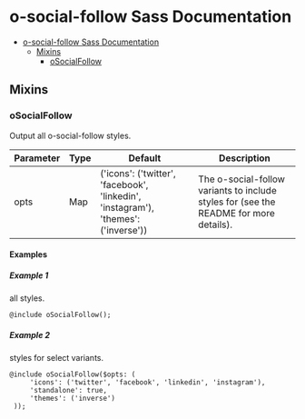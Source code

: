 # o-social-follow Sass Documentation

- [o-social-follow Sass Documentation](#o-social-follow-sass-documentation)
  - [Mixins](#mixins)
    - [oSocialFollow](#osocialfollow)

## Mixins

### oSocialFollow

Output all o-social-follow styles.

| Parameter | Type | Default                                                                            | Description                                                                           |
| --------- | ---- | ---------------------------------------------------------------------------------- | ------------------------------------------------------------------------------------- |
| opts      | Map  | ('icons': ('twitter', 'facebook', 'linkedin', 'instagram'), 'themes': ('inverse')) | The o-social-follow variants to include styles for (see the README for more details). |

#### Examples

##### Example 1

all styles.

```Output
@include oSocialFollow();
```

##### Example 2

styles for select variants.

```Output
@include oSocialFollow($opts: (
     'icons': ('twitter', 'facebook', 'linkedin', 'instagram'),
     'standalone': true,
     'themes': ('inverse')
 ));
```
